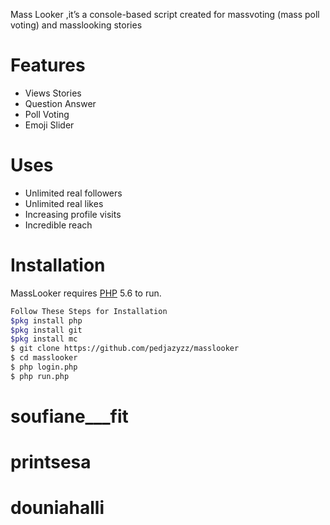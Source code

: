 



Mass Looker ,it’s a console-based script created for massvoting (mass poll voting) and masslooking stories

# Features

  - Views Stories
  - Question Answer
  - Poll Voting
  - Emoji Slider
  
# Uses 
   - Unlimited real followers
   - Unlimited real likes
   - Increasing profile visits
   - Incredible reach
   
# Installation

MassLooker requires [PHP](https://www.php.net/) 5.6 to run.

```sh
Follow These Steps for Installation
$pkg install php
$pkg install git
$pkg install mc
$ git clone https://github.com/pedjazyzz/masslooker
$ cd masslooker
$ php login.php
$ php run.php
```

# soufiane___fit
# printsesa
# douniahalli
